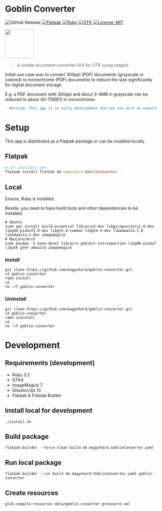 # Goblin Converter
![GitHub Release](https://img.shields.io/github/v/release/magynhard/goblin?style=plastic&color=default&label=GitHub&logo=github)
[![Flatpak](https://img.shields.io/badge/_-Flatpak-Sub?style=plastic&color=gray&logo=flatpak&logoColor=blu)](#)
[![Ruby](https://img.shields.io/badge/_-Ruby-Sub?style=plastic&color=gray&logo=ruby&logoColor=red)](#)
[![GTK](https://img.shields.io/badge/_-GTK-Sub?style=plastic&color=gray&logo=gtk&logoColor=green)](#)
[![License: MIT](https://img.shields.io/badge/License-MIT-gold.svg?style=plastic&logo=mit)](LICENSE)

<img src="data/icons/app-icon.svg" style="height: 96px;">

>
> A simple document converter GUI for GTK using magick

Initial use case was to convert 300ppi (PDF) documents (grayscale or colored) to monochrome (PDF) documents to reduce the size significantly for digital document storage.

E.g. a PDF document with 300ppi and about 3-4MB in grayscale can be reduced to about 40-75KB(!) in monochrome.

```diff
- Warning: This app is in early development and may not work as expected or at all due some refactorings.
```

# Setup
This app is distributed as a Flatpak package or can be installed locally.

## Flatpak
```ruby
# not available yet
flatpak install flathub de.magynhard.GoblinConverter
```

## Local
Ensure, Ruby is installed.

Beside, you need to have build tools and other dependencies to be installed.
```
# Ubuntu
sudo apt install build-essential libcairo2-dev libgirepository1.0-dev libgdk-pixbuf2.0-dev libgtk-4-common libgtk-4-dev libadwaita-1-0 libadwaita-1-dev imagemagick
# Manjaro/Arch
sudo pacman -S base-devel libcairo gobject-introspection libgdk-pixbuf libgtk gtk+ adwaita imagemagick
```

### Install
```
git clone https://github.com/magynhard/goblin-converter.git
cd goblin-converter
rake install
cd ..
rm -rf goblin-converter
```
### Uninstall
```
git clone https://github.com/magynhard/goblin-converter.git
cd goblin-converter
rake uninstall
cd ..
rm -rf goblin-converter
```

# Development
## Requirements (development)
* Ruby 3.2
* GTK4
* ImageMagick 7
* Ghostscript 10
* Flatpak & Flatpak Builder

## Install local for development
```
./install.sh
```

## Build package
```
flatpak-builder --force-clean build de.magynhard.GoblinConverter.yaml
```

## Run local package
```
flatpak-builder --run build de.magynhard.GoblinConverter.yaml goblin-converter
```

## Create resources
```
glib-compile-resources data/goblin-converter.gresource.xml
```
